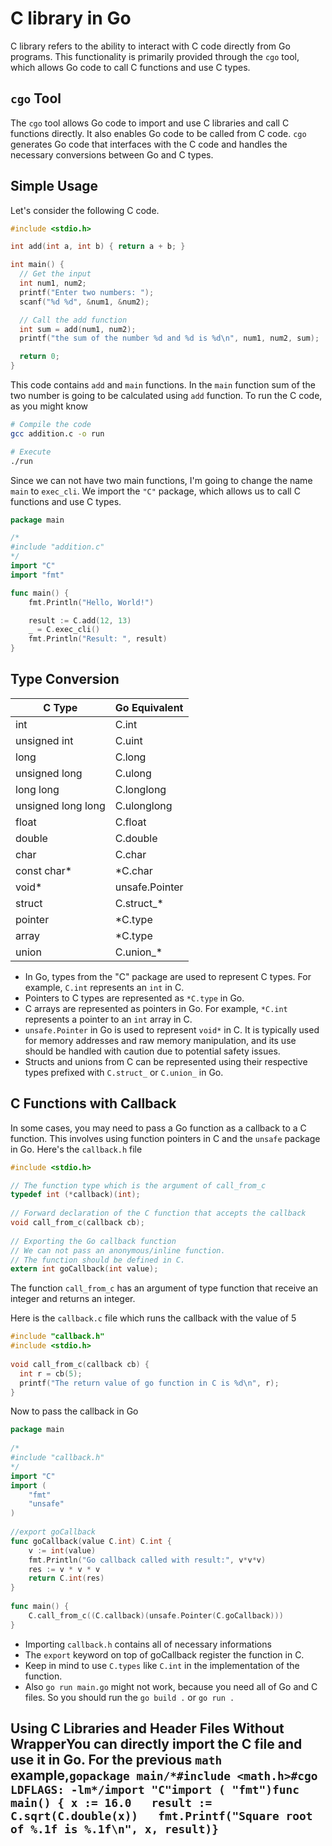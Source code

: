 # C library in Go

C library refers to the ability to interact with C code directly from Go programs. This functionality is primarily provided through the `cgo` tool, which allows Go code to call C functions and use C types.

## `cgo` Tool

The `cgo` tool allows Go code to import and use C libraries and call C functions directly. It also enables Go code to be called from C code. `cgo` generates Go code that interfaces with the C code and handles the necessary conversions between Go and C types.

## Simple Usage

Let's consider the following C code.

```c
#include <stdio.h>

int add(int a, int b) { return a + b; }

int main() {
  // Get the input
  int num1, num2;
  printf("Enter two numbers: ");
  scanf("%d %d", &num1, &num2);

  // Call the add function
  int sum = add(num1, num2);
  printf("the sum of the number %d and %d is %d\n", num1, num2, sum);

  return 0;
}
```

This code contains `add` and `main` functions. In the `main` function sum of the two number is going to be calculated using `add` function. To run the C code, as you might know

```bash
# Compile the code
gcc addition.c -o run

# Execute
./run
```

Since we can not have two main functions, I'm going to change the name `main` to `exec_cli`. We import the `"C"` package, which allows us to call C functions and use C types.

```go
package main

/*
#include "addition.c"
*/
import "C"
import "fmt"

func main() {
	fmt.Println("Hello, World!")

	result := C.add(12, 13)
	_ = C.exec_cli()
	fmt.Println("Result: ", result)
}
```

## Type Conversion

| C Type         | Go Equivalent       |
|----------------|---------------------|
| int            | C.int               |
| unsigned int   | C.uint              |
| long           | C.long              |
| unsigned long  | C.ulong             |
| long long      | C.longlong          |
| unsigned long long | C.ulonglong     |
| float          | C.float             |
| double         | C.double            |
| char           | C.char              |
| const char*    | *C.char             |
| void*          | unsafe.Pointer      |
| struct         | C.struct_*          |
| pointer        | *C.type             |
| array          | *C.type             |
| union          | C.union_*           |

- In Go, types from the "C" package are used to represent C types. For example, `C.int` represents an `int` in C.
- Pointers to C types are represented as `*C.type` in Go.
- C arrays are represented as pointers in Go. For example, `*C.int` represents a pointer to an `int` array in C.
- `unsafe.Pointer` in Go is used to represent `void*` in C. It is typically used for memory addresses and raw memory manipulation, and its use should be handled with caution due to potential safety issues.
- Structs and unions from C can be represented using their respective types prefixed with `C.struct_` or `C.union_` in Go.

## C Functions with Callback 

In some cases, you may need to pass a Go function as a callback to a C function. This involves using function pointers in C and the `unsafe` package in Go. Here's the `callback.h` file

```c
#include <stdio.h>  

// The function type which is the argument of call_from_c
typedef int (*callback)(int);  
  
// Forward declaration of the C function that accepts the callback  
void call_from_c(callback cb);  
  
// Exporting the Go callback function  
// We can not pass an anonymous/inline function.
// The function should be defined in C.
extern int goCallback(int value);
```

The function `call_from_c` has an argument of type function that receive an integer and returns an integer.

Here is the `callback.c` file which runs the callback with the value of 5

```c
#include "callback.h"  
#include <stdio.h>  
  
void call_from_c(callback cb) {  
  int r = cb(5);  
  printf("The return value of go function in C is %d\n", r);  
}
```

Now to pass the callback in Go 

```go
package main  
  
/*  
#include "callback.h"  
*/  
import "C"  
import (  
    "fmt"  
    "unsafe"
)  
  
//export goCallback  
func goCallback(value C.int) C.int {  
    v := int(value)  
    fmt.Println("Go callback called with result:", v*v*v)  
    res := v * v * v  
    return C.int(res)  
}  
  
func main() {  
    C.call_from_c((C.callback)(unsafe.Pointer(C.goCallback)))  
}
```

- Importing `callback.h` contains all of necessary informations
- The `export` keyword on top of goCallback register the function in C.
- Keep in mind to use `C.types` like `C.int` in the implementation of the function.
- Also `go run main.go` might not work, because you need all of Go and C files. So you should run the `go build .` or `go run .`
## Using C Libraries and Header Files Without WrapperYou can directly import the C file and use it in Go. For the previous `math` example,```gopackage main/*#include <math.h>#cgo LDFLAGS: -lm*/import "C"import (	"fmt")func main() {	x := 16.0	result := C.sqrt(C.double(x))	fmt.Printf("Square root of %.1f is %.1f\n", x, result)}```